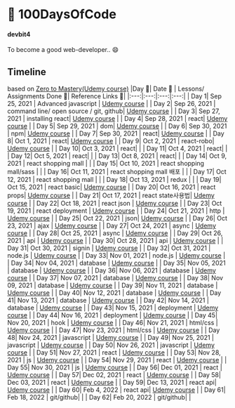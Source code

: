 # 🚀 100DaysOfCode 

#### devbit4

To become a good web-developer.. 😄

## Timeline
based on [Zero to Mastery(Udemy course)](https://www.udemy.com/course/the-complete-web-developer-zero-to-mastery/)
|Day 🖤| Date 📆 | Lessons/ Assignments Done 📖| Reference Links 🔗|
|:---:|:---:|:---:|:---:|
| Day 1| Sep 25, 2021 | Advanced javascript | [Udemy course](https://www.udemy.com/course/the-complete-web-developer-zero-to-mastery/) |
| Day 2| Sep 26, 2021 | command line/ open source / git, github| [Udemy course](https://www.udemy.com/course/the-complete-web-developer-zero-to-mastery/) |
| Day 3| Sep 27, 2021 | installing react| [Udemy course](https://www.udemy.com/course/the-complete-web-developer-zero-to-mastery/) |
| Day 4| Sep 28, 2021 | react| [Udemy course](https://www.udemy.com/course/the-complete-web-developer-zero-to-mastery/) |
| Day 5| Sep 29, 2021 | dom| [Udemy course](https://www.udemy.com/course/the-complete-web-developer-zero-to-mastery/) |
| Day 6| Sep 30, 2021 | npm| [Udemy course](https://www.udemy.com/course/the-complete-web-developer-zero-to-mastery/) |
| Day 7| Sep 30, 2021 | react| [Udemy course](https://www.udemy.com/course/the-complete-web-developer-zero-to-mastery/) |
| Day 8| Oct 1, 2021 | react| [Udemy course](https://www.udemy.com/course/the-complete-web-developer-zero-to-mastery/) |
| Day 9| Oct 2, 2021 | react-robo| [Udemy course](https://www.udemy.com/course/the-complete-web-developer-zero-to-mastery/) |
| Day 10| Oct 3, 2021 | react|  |
| Day 11| Oct 4, 2021 | react|  |
| Day 12| Oct 5, 2021 | react|  |
| Day 13| Oct 8, 2021 | react|  |
| Day 14| Oct 9, 2021 | react shopping mall |  |
| Day 15| Oct 10, 2021 | react shopping mall/sass |  |
| Day 16| Oct 11, 2021 | react shopping mall 배포 |  |
| Day 17| Oct 12, 2021 | react shopping mall |  |
| Day 18| Oct 13, 2021 | redux |  |
| Day 19| Oct 15, 2021 | react basic| [Udemy course](https://www.udemy.com/course/the-complete-web-developer-zero-to-mastery/) |
| Day 20| Oct 16, 2021 | react props| [Udemy course](https://www.udemy.com/course/the-complete-web-developer-zero-to-mastery/) |
| Day 21| Oct 17, 2021 | react state사용법| [Udemy course](https://www.udemy.com/course/the-complete-web-developer-zero-to-mastery/) |
| Day 22| Oct 18, 2021 | react json | [Udemy course](https://www.udemy.com/course/the-complete-web-developer-zero-to-mastery/) |
| Day 23| Oct 19, 2021 | react deployment | [Udemy course](https://www.udemy.com/course/the-complete-web-developer-zero-to-mastery/) |
| Day 24| Oct 21, 2021 | http | [Udemy course](https://www.udemy.com/course/the-complete-web-developer-zero-to-mastery/) |
| Day 25| Oct 22, 2021 | json| [Udemy course](https://www.udemy.com/course/the-complete-web-developer-zero-to-mastery/) |
| Day 26| Oct 23, 2021 | ajax | [Udemy course](https://www.udemy.com/course/the-complete-web-developer-zero-to-mastery/) |
| Day 27| Oct 24, 2021 | async | [Udemy course](https://www.udemy.com/course/the-complete-web-developer-zero-to-mastery/) |
| Day 28| Oct 25, 2021 | async | [Udemy course](https://www.udemy.com/course/the-complete-web-developer-zero-to-mastery/) |
| Day 29| Oct 26, 2021 | api | [Udemy course](https://www.udemy.com/course/the-complete-web-developer-zero-to-mastery/) |
| Day 30| Oct 28, 2021 | api | [Udemy course](https://www.udemy.com/course/the-complete-web-developer-zero-to-mastery/) |
| Day 31| Oct 30, 2021 | signin | [Udemy course](https://www.udemy.com/course/the-complete-web-developer-zero-to-mastery/) |
| Day 32| Oct 31, 2021 | node.js | [Udemy course](https://www.udemy.com/course/the-complete-web-developer-zero-to-mastery/) |
| Day 33| Nov 01, 2021 | node.js | [Udemy course](https://www.udemy.com/course/the-complete-web-developer-zero-to-mastery/) |
| Day 34| Nov 04, 2021 | database | [Udemy course](https://www.udemy.com/course/the-complete-web-developer-zero-to-mastery/) |
| Day 35| Nov 05, 2021 | database | [Udemy course](https://www.udemy.com/course/the-complete-web-developer-zero-to-mastery/) |
| Day 36| Nov 06, 2021 | database | [Udemy course](https://www.udemy.com/course/the-complete-web-developer-zero-to-mastery/) |
| Day 37| Nov 07, 2021 | database | [Udemy course](https://www.udemy.com/course/the-complete-web-developer-zero-to-mastery/) |
| Day 38| Nov 09, 2021 | database | [Udemy course](https://www.udemy.com/course/the-complete-web-developer-zero-to-mastery/) |
| Day 39| Nov 11, 2021 | database | [Udemy course](https://www.udemy.com/course/the-complete-web-developer-zero-to-mastery/) |
| Day 40| Nov 12, 2021 | database | [Udemy course](https://www.udemy.com/course/the-complete-web-developer-zero-to-mastery/) |
| Day 41| Nov 13, 2021 | database | [Udemy course](https://www.udemy.com/course/the-complete-web-developer-zero-to-mastery/) |
| Day 42| Nov 14, 2021 | database | [Udemy course](https://www.udemy.com/course/the-complete-web-developer-zero-to-mastery/) |
| Day 43| Nov 15, 2021 | deployment | [Udemy course](https://www.udemy.com/course/the-complete-web-developer-zero-to-mastery/) |
| Day 44| Nov 16, 2021 | deployment | [Udemy course](https://www.udemy.com/course/the-complete-web-developer-zero-to-mastery/) |
| Day 45| Nov 20, 2021 | hook | [Udemy course](https://www.udemy.com/course/the-complete-web-developer-zero-to-mastery/) |
| Day 46| Nov 21, 2021 | html/css | [Udemy course](https://www.udemy.com/course/the-complete-web-developer-zero-to-mastery/) |
| Day 47| Nov 23, 2021 | html/css | [Udemy course](https://www.udemy.com/course/the-complete-web-developer-zero-to-mastery/) |
| Day 48| Nov 24, 2021 | javascript | [Udemy course](https://www.udemy.com/course/the-complete-web-developer-zero-to-mastery/) |
| Day 49| Nov 25, 2021 | javascript | [Udemy course](https://www.udemy.com/course/the-complete-web-developer-zero-to-mastery/) |
| Day 50| Nov 26, 2021 | javascript | [Udemy course](https://www.udemy.com/course/the-complete-web-developer-zero-to-mastery/) |
| Day 51| Nov 27, 2021 | react | [Udemy course](https://www.udemy.com/course/the-complete-web-developer-zero-to-mastery/) |
| Day 53| Nov 28, 2021 | js | [Udemy course](https://www.udemy.com/course/the-complete-web-developer-zero-to-mastery/) |
| Day 54| Nov 29, 2021 | react | [Udemy course](https://www.udemy.com/course/the-complete-web-developer-zero-to-mastery/) |
| Day 55| Nov 30, 2021 | js | [Udemy course](https://www.udemy.com/course/the-complete-web-developer-zero-to-mastery/) |
| Day 56| Dec 01, 2021 | react | [Udemy course](https://www.udemy.com/course/the-complete-web-developer-zero-to-mastery/) |
| Day 57| Dec 02, 2021 | react | [Udemy course](https://www.udemy.com/course/the-complete-web-developer-zero-to-mastery/) |
| Day 58| Dec 03, 2021 | react | [Udemy course](https://www.udemy.com/course/the-complete-web-developer-zero-to-mastery/) |
| Day 59| Dec 13, 2021 | react api|  [Udemy course](https://www.udemy.com/course/the-complete-web-developer-zero-to-mastery/) |
| Day 60| Feb 4, 2022 | react api| [Udemy course](https://www.udemy.com/course/the-complete-web-developer-zero-to-mastery/)  |
| Day 61| Feb 18, 2022 | git/github| |
| Day 62| Feb 20, 2022 | git/github| |


